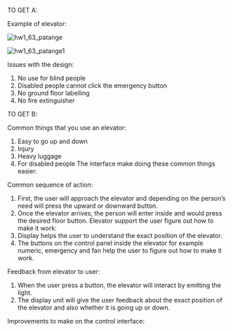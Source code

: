 TO GET A:

Example of elevator:

![hw1_63_patange](https://user-images.githubusercontent.com/55517406/65212914-b31bd600-dac1-11e9-9084-6b1f2a7af1b6.gif)

![hw1_63_patange1](https://user-images.githubusercontent.com/55517406/65213035-27567980-dac2-11e9-83a6-612d1bcdb2a7.gif)


Issues with the design:
1.	No use for blind people
2.	Disabled people cannot click the emergency button
3.	No ground floor labelling
4.	No fire extinguisher


TO GET B:

Common things that you use an elevator:
1.	Easy to go up and down
2.	Injury
3.	Heavy luggage
4.	For disabled people
The interface make doing these common things easier.

Common sequence of action:
1.	First, the user will approach the elevator and depending on the person’s need will press the upward or downward button.
2.	Once the elevator arrives, the person will enter inside and would press the desired floor button.
Elevator support the user figure out how to make it work:
1.	Display helps the user to understand the exact position of the elevator.
2.	The buttons on the control panel inside the elevator for example numeric, emergency and fan help the user to figure out how to make it work.

Feedback from elevator to user:
1.	When the user press a button, the elevator will interact by emitting the light.
2.	The display unit will give the user feedback about the exact position of the elevator and also whether it is going up or down.

Improvements to make on the control interface:
